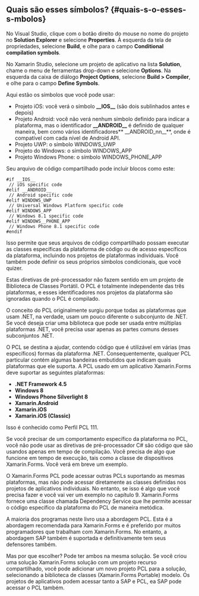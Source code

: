 ## Quais são esses símbolos? {#quais-s-o-esses-s-mbolos}

No Visual Studio, clique com o botão direito do mouse no nome do projeto no **Solution Explorer** e selecione **Properties**. À esquerda da tela de propriedades, selecione **Build**, e olhe para o campo **Conditional compilation symbols**.

No Xamarin Studio, selecione um projeto de aplicativo na lista **Solution**, chame o menu de ferramentas drop-down e selecione **Options**. Na esquerda da caixa de diálogo **Project Options**, selecione **Build &gt; Compiler**, e olhe para o campo **Define Symbols**.

Aqui estão os símbolos que você pode usar:

* Projeto iOS: você verá o símbolo **\_\_IOS\_\_** \(são dois sublinhados antes e depois\)
* Projeto Android: você não verá nenhum símbolo definido para indicar a plataforma, mas o identificador   **\_\_ANDROID\_\_** é definido de qualquer maneira, bem como vários identificadores** \_\_ANDROID\_nn\_\_**, onde  é compatível com cada nível de Android API.
*  Projeto UWP: o símbolo WINDOWS\_UWP
* Projeto do Windows: o símbolo WINDOWS\_APP
* Projeto Windows Phone: o símbolo WINDOWS\_PHONE\_APP

Seu arquivo de código compartilhado pode incluir blocos como este:

```
#if __IOS__
 // iOS specific code
#elif __ANDROID__
 // Android specific code
#elif WINDOWS_UWP
 // Universal Windows Platform specific code
#elif WINDOWS_APP
 // Windows 8.1 specific code
#elif WINDOWS__PHONE_APP
 // Windows Phone 8.1 specific code
#endif
```

Isso permite que seus arquivos de código compartilhado possam executar as classes específicas da plataforma de código ou de acesso específicos da plataforma, incluindo nos projetos de plataformas individuais. Você também pode definir os seus próprios símbolos condicionais, que você quizer.

Estas diretivas de pré-processador não fazem sentido em um projeto de Biblioteca de Classes Portátil. O PCL é totalmente independente das três plataformas, e esses identificadores nos projetos da plataforma são ignoradas quando o PCL é compilado.

O conceito do PCL originalmente surgiu porque todas as plataformas que usam .NET, na verdade, usam um pouco diferente o subconjunto de .NET. Se você deseja criar uma biblioteca que pode ser usada entre múltiplas plataformas .NET, você precisa usar apenas as partes comuns desses subconjuntos .NET.

O PCL se destina a ajudar, contendo código que é utilizável em várias \(mas específicos\) formas da plataforma .NET. Consequentemente, qualquer PCL particular contém algumas bandeiras embutidos que indicam quais plataformas que ele suporta. A PCL usado em um aplicativo Xamarin.Forms deve suportar as seguintes plataformas:

* **.NET Framework 4.5**
* **Windows 8**
* **Windows Phone Silverlight 8**
* **Xamarin.Android**
* **Xamarin.iOS**
* **Xamarin.iOS \(Classic\)**

Isso é conhecido como Perfil PCL 111.

Se você precisar de um comportamento específico da plataforma no PCL, você não pode usar as diretivas de pré-processador C\# são código que são usandos apenas em tempo de compilação. Você precisa de algo que funcione em tempo de execução, tais como a classe de dispositivos Xamarin.Forms. Você verá em breve um exemplo.

O Xamarin.Forms PCL pode acessar outras PCLs suportando as mesmas plataformas, mas não pode acessar diretamente as classes definidas nos projetos de aplicativos individuais. No entanto, se isso é algo que você precisa fazer e você vai ver um exemplo no capítulo 9. Xamarin.Forms fornece uma classe chamada Dependency Service que lhe permite acessar o código específico da plataforma do PCL de maneira metódica.

A maioria dos programas neste livro usa a abordagem PCL. Esta é a abordagem recomendada para Xamarin.Forms e é preferido por muitos programadores que trabalham com Xamarin.Forms. No entanto, a abordagem SAP também é suportada e definitivamente tem seus defensores também.

Mas por que escolher? Pode ter ambos na mesma solução. Se você criou uma solução Xamarin.Forms solução com um projeto recurso compartilhado, você pode adicionar um novo projeto PCL para a solução, selecionando a biblioteca de classes \(Xamarin.Forms Portable\) modelo. Os projetos de aplicativos podem acessar tanto a SAP e PCL, ea SAP pode acessar o PCL também.

